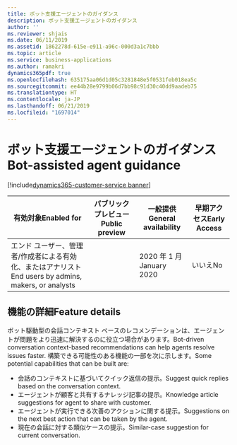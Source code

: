 ```yaml
---
title: ボット支援エージェントのガイダンス
description: ボット支援エージェントのガイダンス
author: ''
ms.reviewer: shjais
ms.date: 06/11/2019
ms.assetid: 1862278d-615e-e911-a96c-000d3a1c7bbb
ms.topic: article
ms.service: business-applications
ms.author: ramakri
dynamics365pdf: true
ms.openlocfilehash: 635175aa06d1d05c3281848e5f0531feb018ea5c
ms.sourcegitcommit: ee44b28e9799b06d7bb98c91d30c40dd9aadeb75
ms.translationtype: HT
ms.contentlocale: ja-JP
ms.lasthandoff: 06/21/2019
ms.locfileid: "1697014"
---
```

# <a name="bot-assisted-agent-guidance"></a><span data-ttu-id="124f9-103">ボット支援エージェントのガイダンス</span><span class="sxs-lookup"><span data-stu-id="124f9-103">Bot-assisted agent guidance</span></span>
[!include[dynamics365-customer-service banner](../includes/dynamics365-customer-service.md)]

| <span data-ttu-id="124f9-104">有効対象</span><span class="sxs-lookup"><span data-stu-id="124f9-104">Enabled for</span></span>    |  <span data-ttu-id="124f9-105">パブリック プレビュー</span><span class="sxs-lookup"><span data-stu-id="124f9-105">Public preview</span></span> | <span data-ttu-id="124f9-106">一般提供</span><span class="sxs-lookup"><span data-stu-id="124f9-106">General availability</span></span> | <span data-ttu-id="124f9-107">早期アクセス</span><span class="sxs-lookup"><span data-stu-id="124f9-107">Early Access</span></span> |
| ---------- | ---------- |---------- |---------- |
|<span data-ttu-id="124f9-108">エンド ユーザー、管理者/作成者による有効化、またはアナリスト</span><span class="sxs-lookup"><span data-stu-id="124f9-108">End users by admins, makers, or analysts</span></span>|| <span data-ttu-id="124f9-109">2020 年 1 月</span><span class="sxs-lookup"><span data-stu-id="124f9-109">January 2020</span></span>|<span data-ttu-id="124f9-110">いいえ</span><span class="sxs-lookup"><span data-stu-id="124f9-110">No</span></span> |






## <a name="feature-details"></a><span data-ttu-id="124f9-111">機能の詳細</span><span class="sxs-lookup"><span data-stu-id="124f9-111">Feature details</span></span>
<!--feature detail start -->
<span data-ttu-id="124f9-112">ボット駆動型の会話コンテキスト ベースのレコメンデーションは、エージェントが問題をより迅速に解決するのに役立つ場合があります。</span><span class="sxs-lookup"><span data-stu-id="124f9-112">Bot-driven conversation context-based recommendations can help agents resolve issues faster.</span></span> <span data-ttu-id="124f9-113">構築できる可能性のある機能の一部を次に示します。</span><span class="sxs-lookup"><span data-stu-id="124f9-113">Some potential capabilities that can be built are:</span></span>

- <span data-ttu-id="124f9-114">会話のコンテキストに基づいてクイック返信の提示。</span><span class="sxs-lookup"><span data-stu-id="124f9-114">Suggest quick replies based on the conversation context.</span></span>
- <span data-ttu-id="124f9-115">エージェントが顧客と共有するナレッジ記事の提示。</span><span class="sxs-lookup"><span data-stu-id="124f9-115">Knowledge article suggestions for agent to share with customer.</span></span>
- <span data-ttu-id="124f9-116">エージェントが実行できる次善のアクションに関する提示。</span><span class="sxs-lookup"><span data-stu-id="124f9-116">Suggestions on the next best action that can be taken by the agent.</span></span>
- <span data-ttu-id="124f9-117">現在の会話に対する類似ケースの提示。</span><span class="sxs-lookup"><span data-stu-id="124f9-117">Similar-case suggestion for current conversation.</span></span>
<!--feature detail end -->










